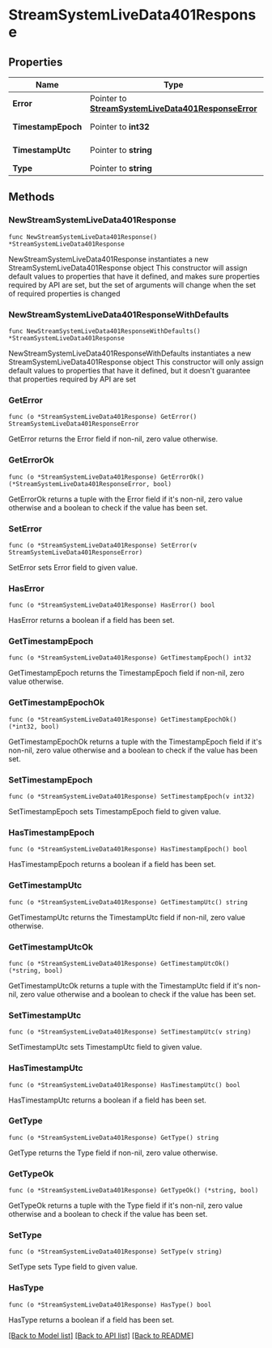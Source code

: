 # StreamSystemLiveData401Response

## Properties

Name | Type | Description | Notes
------------ | ------------- | ------------- | -------------
**Error** | Pointer to [**StreamSystemLiveData401ResponseError**](StreamSystemLiveData401ResponseError.md) |  | [optional] 
**TimestampEpoch** | Pointer to **int32** | Timestamp in epoch format. | [optional] 
**TimestampUtc** | Pointer to **string** | Timestamp in UTC format. | [optional] 
**Type** | Pointer to **string** | authentication_error | [optional] 

## Methods

### NewStreamSystemLiveData401Response

`func NewStreamSystemLiveData401Response() *StreamSystemLiveData401Response`

NewStreamSystemLiveData401Response instantiates a new StreamSystemLiveData401Response object
This constructor will assign default values to properties that have it defined,
and makes sure properties required by API are set, but the set of arguments
will change when the set of required properties is changed

### NewStreamSystemLiveData401ResponseWithDefaults

`func NewStreamSystemLiveData401ResponseWithDefaults() *StreamSystemLiveData401Response`

NewStreamSystemLiveData401ResponseWithDefaults instantiates a new StreamSystemLiveData401Response object
This constructor will only assign default values to properties that have it defined,
but it doesn't guarantee that properties required by API are set

### GetError

`func (o *StreamSystemLiveData401Response) GetError() StreamSystemLiveData401ResponseError`

GetError returns the Error field if non-nil, zero value otherwise.

### GetErrorOk

`func (o *StreamSystemLiveData401Response) GetErrorOk() (*StreamSystemLiveData401ResponseError, bool)`

GetErrorOk returns a tuple with the Error field if it's non-nil, zero value otherwise
and a boolean to check if the value has been set.

### SetError

`func (o *StreamSystemLiveData401Response) SetError(v StreamSystemLiveData401ResponseError)`

SetError sets Error field to given value.

### HasError

`func (o *StreamSystemLiveData401Response) HasError() bool`

HasError returns a boolean if a field has been set.

### GetTimestampEpoch

`func (o *StreamSystemLiveData401Response) GetTimestampEpoch() int32`

GetTimestampEpoch returns the TimestampEpoch field if non-nil, zero value otherwise.

### GetTimestampEpochOk

`func (o *StreamSystemLiveData401Response) GetTimestampEpochOk() (*int32, bool)`

GetTimestampEpochOk returns a tuple with the TimestampEpoch field if it's non-nil, zero value otherwise
and a boolean to check if the value has been set.

### SetTimestampEpoch

`func (o *StreamSystemLiveData401Response) SetTimestampEpoch(v int32)`

SetTimestampEpoch sets TimestampEpoch field to given value.

### HasTimestampEpoch

`func (o *StreamSystemLiveData401Response) HasTimestampEpoch() bool`

HasTimestampEpoch returns a boolean if a field has been set.

### GetTimestampUtc

`func (o *StreamSystemLiveData401Response) GetTimestampUtc() string`

GetTimestampUtc returns the TimestampUtc field if non-nil, zero value otherwise.

### GetTimestampUtcOk

`func (o *StreamSystemLiveData401Response) GetTimestampUtcOk() (*string, bool)`

GetTimestampUtcOk returns a tuple with the TimestampUtc field if it's non-nil, zero value otherwise
and a boolean to check if the value has been set.

### SetTimestampUtc

`func (o *StreamSystemLiveData401Response) SetTimestampUtc(v string)`

SetTimestampUtc sets TimestampUtc field to given value.

### HasTimestampUtc

`func (o *StreamSystemLiveData401Response) HasTimestampUtc() bool`

HasTimestampUtc returns a boolean if a field has been set.

### GetType

`func (o *StreamSystemLiveData401Response) GetType() string`

GetType returns the Type field if non-nil, zero value otherwise.

### GetTypeOk

`func (o *StreamSystemLiveData401Response) GetTypeOk() (*string, bool)`

GetTypeOk returns a tuple with the Type field if it's non-nil, zero value otherwise
and a boolean to check if the value has been set.

### SetType

`func (o *StreamSystemLiveData401Response) SetType(v string)`

SetType sets Type field to given value.

### HasType

`func (o *StreamSystemLiveData401Response) HasType() bool`

HasType returns a boolean if a field has been set.


[[Back to Model list]](../README.md#documentation-for-models) [[Back to API list]](../README.md#documentation-for-api-endpoints) [[Back to README]](../README.md)


